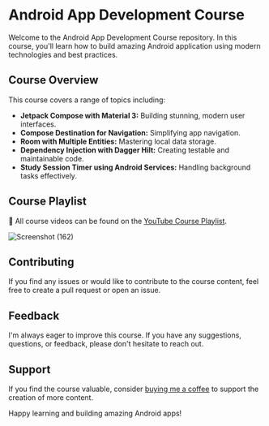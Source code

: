 # Android App Development Course

Welcome to the Android App Development Course repository. In this course, you'll learn how to build amazing Android application using modern technologies and best practices.

## Course Overview

This course covers a range of topics including:

- **Jetpack Compose with Material 3:** Building stunning, modern user interfaces.
- **Compose Destination for Navigation:** Simplifying app navigation.
- **Room with Multiple Entities:** Mastering local data storage.
- **Dependency Injection with Dagger Hilt:** Creating testable and maintainable code.
- **Study Session Timer using Android Services:** Handling background tasks effectively.

## Course Playlist

🎥 All course videos can be found on the [YouTube Course Playlist](https://youtube.com/playlist?list=PL1b73-6UjePA9ck6zJjMJoq_8TOxBgdsc&si=z0pG20iCs3Q3eKeY).

![Screenshot (162)](https://github.com/CodeInKotLang/StudySmart/assets/110901093/a75366b9-23be-462f-b1b2-f6ad9da43317)


## Contributing


If you find any issues or would like to contribute to the course content, feel free to create a pull request or open an issue.

## Feedback

I'm always eager to improve this course. If you have any suggestions, questions, or feedback, please don't hesitate to reach out.

## Support

If you find the course valuable, consider [buying me a coffee](https://ko-fi.com/mohammadarif) to support the creation of more content.

Happy learning and building amazing Android apps!
